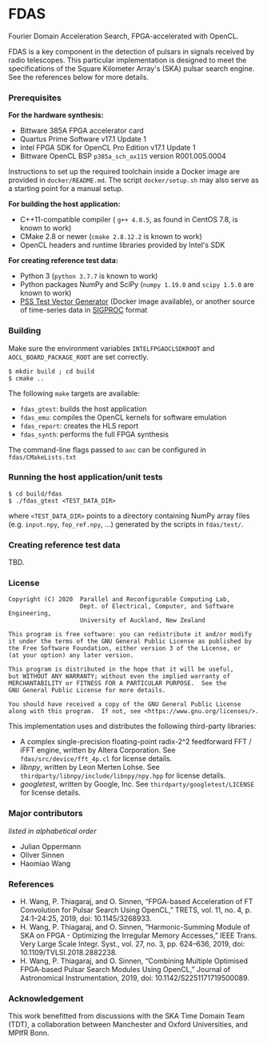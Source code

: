 # FDAS

Fourier Domain Acceleration Search, FPGA-accelerated with OpenCL.

FDAS is a key component in the detection of pulsars in signals received by radio telescopes. This particular implementation is designed to meet the specifications of the Square Kilometer Array's (SKA) pulsar search engine. See the references below for more details.

### Prerequisites

**For the hardware synthesis:**
- Bittware 385A FPGA accelerator card
- Quartus Prime Software v17.1 Update 1
- Intel FPGA SDK for OpenCL Pro Edition v17.1 Update 1
- Bittware OpenCL BSP `p385a_sch_ax115` version R001.005.0004

Instructions to set up the required toolchain inside a Docker image are provided in `docker/README.md`. The script `docker/setup.sh` may also serve as a starting point for a manual setup.

**For building the host application:**
- C++11-compatible compiler ( `g++ 4.8.5`, as found in CentOS 7.8, is known to work)
- CMake 2.8 or newer (`cmake 2.8.12.2` is known to work)
- OpenCL headers and runtime libraries provided by Intel's SDK

**For creating reference test data:**
- Python 3 (`python 3.7.7` is known to work)
- Python packages NumPy and SciPy (`numpy 1.19.0` and `scipy 1.5.0` are known to work)
- [PSS Test Vector Generator](https://gitlab.com/ska-telescope/pss-test-vector-generator) (Docker image available), or another source of time-series data in [SIGPROC](http://sigproc.sourceforge.net) format

### Building

Make sure the environment variables `INTELFPGAOCLSDKROOT` and `AOCL_BOARD_PACKAGE_ROOT` are set correctly.

    $ mkdir build ; cd build
    $ cmake ..

The following `make` targets are available:
- `fdas_gtest`: builds the host application
- `fdas_emu`: compiles the OpenCL kernels for software emulation
- `fdas_report`: creates the HLS report
- `fdas_synth`: performs the full FPGA synthesis

The command-line flags passed to `aoc` can be configured in `fdas/CMakeLists.txt`

### Running the host application/unit tests

    $ cd build/fdas
    $ ./fdas_gtest <TEST_DATA_DIR>

where `<TEST_DATA_DIR>` points to a directory containing NumPy array files (e.g. `input.npy`, `fop_ref.npy`, ...) generated by the scripts in `fdas/test/`.

### Creating reference test data

TBD.

### License

    Copyright (C) 2020  Parallel and Reconfigurable Computing Lab,
                        Dept. of Electrical, Computer, and Software Engineering,
                        University of Auckland, New Zealand

    This program is free software: you can redistribute it and/or modify
    it under the terms of the GNU General Public License as published by
    the Free Software Foundation, either version 3 of the License, or
    (at your option) any later version.

    This program is distributed in the hope that it will be useful,
    but WITHOUT ANY WARRANTY; without even the implied warranty of
    MERCHANTABILITY or FITNESS FOR A PARTICULAR PURPOSE.  See the
    GNU General Public License for more details.

    You should have received a copy of the GNU General Public License
    along with this program.  If not, see <https://www.gnu.org/licenses/>.

This implementation uses and distributes the following third-party libraries:
- A complex single-precision floating-point radix-2^2 feedforward FFT / iFFT engine, written by Altera Corporation. See `fdas/src/device/fft_4p.cl` for license details.
- *libnpy*, written by Leon Merten Lohse. See `thirdparty/libnpy/include/libnpy/npy.hpp` for license details.
- *googletest*, written by Google, Inc. See `thirdparty/googletest/LICENSE` for license details.

### Major contributors

*listed in alphabetical order*
- Julian Oppermann
- Oliver Sinnen
- Haomiao Wang

### References

- H. Wang, P. Thiagaraj, and O. Sinnen, “FPGA-based Acceleration of FT Convolution for Pulsar Search Using OpenCL,” TRETS, vol. 11, no. 4, p. 24:1–24:25, 2019, doi: 10.1145/3268933.
- H. Wang, P. Thiagaraj, and O. Sinnen, “Harmonic-Summing Module of SKA on FPGA - Optimizing the Irregular Memory Accesses,” IEEE Trans. Very Large Scale Integr. Syst., vol. 27, no. 3, pp. 624–636, 2019, doi: 10.1109/TVLSI.2018.2882238.
- H. Wang, P. Thiagaraj, and O. Sinnen, “Combining Multiple Optimised FPGA-based Pulsar Search Modules Using OpenCL,” Journal of Astronomical Instrumentation, 2019, doi: 10.1142/S2251171719500089.

### Acknowledgement

This work benefitted from discussions with the SKA Time Domain Team (TDT), a collaboration between Manchester and Oxford Universities, and MPIfR Bonn.
